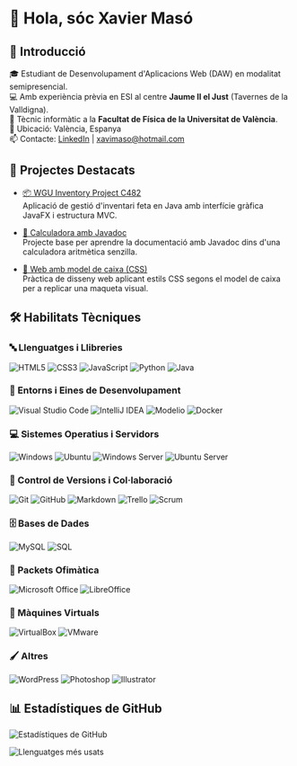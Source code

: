 # 👋 Hola, sóc Xavier Masó

## 💼 Introducció
🎓 Estudiant de Desenvolupament d'Aplicacions Web (DAW) en modalitat semipresencial.  
💻 Amb experiència prèvia en ESI al centre **Jaume II el Just** (Tavernes de la Valldigna).  
🔧 Tècnic informàtic a la **Facultat de Física de la Universitat de València**.  
📍 Ubicació: València, Espanya  
📫 Contacte: [LinkedIn](https://www.linkedin.com/in/xavier-mas%C3%B3-ferrando-195a3b63/) | [xavimaso@hotmail.com](mailto:xavimaso@hotmail.com)

## 🚀 Projectes Destacats

- [📦 WGU Inventory Project C482](https://github.com/samaruc88/WGU-InventoryProject-C482)  
  Aplicació de gestió d'inventari feta en Java amb interfície gràfica JavaFX i estructura MVC.

- [🧮 Calculadora amb Javadoc](https://github.com/antricki/calculadoraJavadoc)  
  Projecte base per aprendre la documentació amb Javadoc dins d'una calculadora aritmètica senzilla.

- [📁 Web amb model de caixa (CSS)](https://github.com/samaruc88/Exercici03-ModelCaixa)  
  Pràctica de disseny web aplicant estils CSS segons el model de caixa per a replicar una maqueta visual.

## 🛠️ Habilitats Tècniques

### 🔤 Llenguatges i Llibreries
![HTML5](https://img.shields.io/badge/-HTML5-E34F26?style=flat&logo=html5&logoColor=white)
![CSS3](https://img.shields.io/badge/-CSS3-1572B6?style=flat&logo=css3)
![JavaScript](https://img.shields.io/badge/-JavaScript-F7DF1E?style=flat&logo=javascript&logoColor=black)
![Python](https://img.shields.io/badge/-Python-3776AB?style=flat&logo=python&logoColor=white)
![Java](https://img.shields.io/badge/-Java-007396?style=flat&logo=java)

### 🧰 Entorns i Eines de Desenvolupament
![Visual Studio Code](https://img.shields.io/badge/-Visual%20Studio%20Code-007ACC?style=flat&logo=visual-studio-code)
![IntelliJ IDEA](https://img.shields.io/badge/-IntelliJ%20IDEA-000000?style=flat&logo=intellij-idea)
![Modelio](https://img.shields.io/badge/-Modelio-ED1B24?style=flat&logo=model)
![Docker](https://img.shields.io/badge/-Docker-2496ED?style=flat&logo=docker)

### 💻 Sistemes Operatius i Servidors
![Windows](https://img.shields.io/badge/-Windows-0078D6?style=flat&logo=windows&logoColor=white)
![Ubuntu](https://img.shields.io/badge/-Ubuntu-E95420?style=flat&logo=ubuntu)
![Windows Server](https://img.shields.io/badge/-Windows%20Server-003366?style=flat&logo=windows&logoColor=white)
![Ubuntu Server](https://img.shields.io/badge/-Ubuntu%20Server-E95420?style=flat&logo=ubuntu)

### 🔄 Control de Versions i Col·laboració
![Git](https://img.shields.io/badge/-Git-F05032?style=flat&logo=git&logoColor=white)
![GitHub](https://img.shields.io/badge/-GitHub-181717?style=flat&logo=github)
![Markdown](https://img.shields.io/badge/-Markdown-000000?style=flat&logo=markdown)
![Trello](https://img.shields.io/badge/-Trello-0052CC?style=flat&logo=trello)
![Scrum](https://img.shields.io/badge/-Scrum-6DB33F?style=flat&logo=agile)

### 🗄️ Bases de Dades
![MySQL](https://img.shields.io/badge/-MySQL-4479A1?style=flat&logo=mysql&logoColor=white)
![SQL](https://img.shields.io/badge/-SQL-003B57?style=flat&logo=postgresql&logoColor=white)

### 📝 Packets Ofimàtica
![Microsoft Office](https://img.shields.io/badge/-Office-D83B01?style=flat&logo=microsoft-office)
![LibreOffice](https://img.shields.io/badge/-LibreOffice-18A303?style=flat&logo=libreoffice)

### 🧊 Màquines Virtuals
![VirtualBox](https://img.shields.io/badge/-VirtualBox-183A61?style=flat&logo=virtualbox)
![VMware](https://img.shields.io/badge/-VMware-607078?style=flat&logo=vmware)

###  🖌️  Altres
![WordPress](https://img.shields.io/badge/-WordPress-21759B?style=flat&logo=wordpress)
![Photoshop](https://img.shields.io/badge/-Photoshop-31A8FF?style=flat&logo=adobe-photoshop)
![Illustrator](https://img.shields.io/badge/-Illustrator-FF9A00?style=flat&logo=adobe-illustrator)

## 📊 Estadístiques de GitHub

![Estadístiques de GitHub](https://github-readme-stats.vercel.app/api?username=samaruc88&show_icons=true&theme=radical&locale=es)

![Llenguatges més usats](https://github-readme-stats.vercel.app/api/top-langs/?username=samaruc88&layout=compact&theme=radical)
